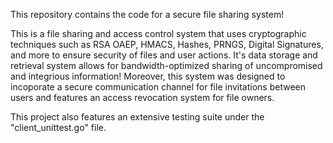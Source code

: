This repository contains the code for a secure file sharing system!

This is a file sharing and access control system that uses cryptographic techniques such as RSA OAEP, HMACS, Hashes, PRNGS, Digital Signatures, and more to ensure security of files and user actions. It's data storage and retrieval system allows for bandwidth-optimized sharing of uncompromised and integrious information! Moreover, this system was designed to incoporate a secure communication channel for file invitations between users and features an access revocation system for file owners. 

This project also features an extensive testing suite under the "client_unittest.go" file.
